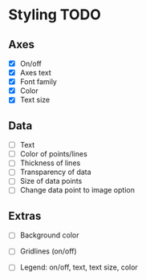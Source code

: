 # Styling TODO 
 
## Axes
- [x] On/off
- [x] Axes text
- [x] Font family
- [x] Color
- [x] Text size

## Data
- [ ] Text
- [ ] Color of points/lines
- [ ] Thickness of lines
- [ ] Transparency of data
- [ ] Size of data points
- [ ] Change data point to image option

## Extras
- [ ] Background color
- [ ] Gridlines (on/off)
- [ ] Legend: on/off, text, text size, color




